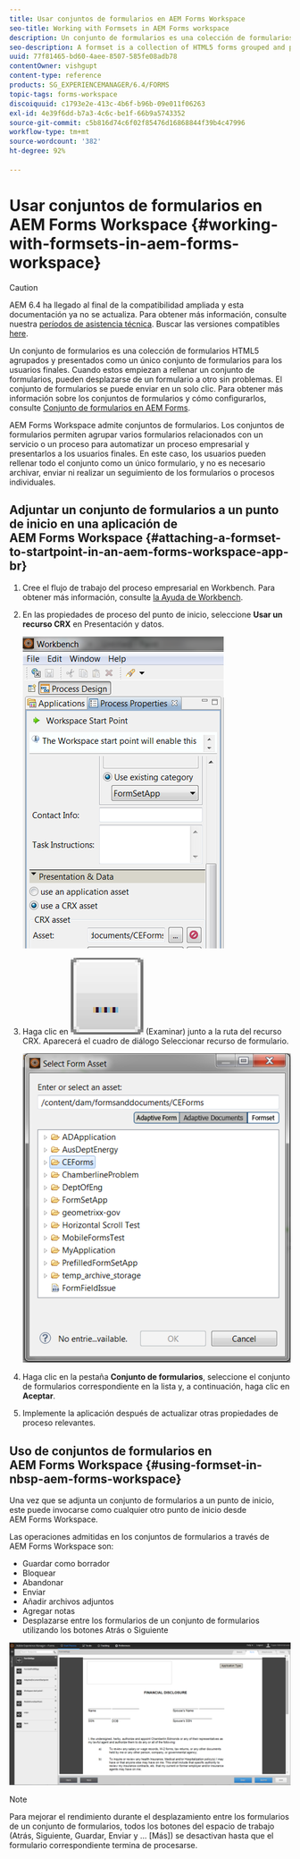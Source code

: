```yaml
---
title: Usar conjuntos de formularios en AEM Forms Workspace
seo-title: Working with Formsets in AEM Forms workspace
description: Un conjunto de formularios es una colección de formularios HTML5 agrupados y presentados como un único conjunto de formularios para los usuarios finales. Aprenda a trabajar con conjuntos de formularios AEM Forms Workspace.
seo-description: A formset is a collection of HTML5 forms grouped and presented as a single set of forms to end users. Learn how you can work with formsets in AEM Forms workspace.
uuid: 77f81465-bd60-4aee-8507-585fe08adb78
contentOwner: vishgupt
content-type: reference
products: SG_EXPERIENCEMANAGER/6.4/FORMS
topic-tags: forms-workspace
discoiquuid: c1793e2e-413c-4b6f-b96b-09e011f06263
exl-id: 4e39f6dd-b7a3-4c6c-be1f-66b9a5743352
source-git-commit: c5b816d74c6f02f85476d16868844f39b4c47996
workflow-type: tm+mt
source-wordcount: '382'
ht-degree: 92%

---
```


# Usar conjuntos de formularios en AEM Forms Workspace {#working-with-formsets-in-aem-forms-workspace}

>[!CAUTION]
>
>AEM 6.4 ha llegado al final de la compatibilidad ampliada y esta documentación ya no se actualiza. Para obtener más información, consulte nuestra [períodos de asistencia técnica](https://helpx.adobe.com/es/support/programs/eol-matrix.html). Buscar las versiones compatibles [here](https://experienceleague.adobe.com/docs/).

Un conjunto de formularios es una colección de formularios HTML5 agrupados y presentados como un único conjunto de formularios para los usuarios finales. Cuando estos empiezan a rellenar un conjunto de formularios, pueden desplazarse de un formulario a otro sin problemas. El conjunto de formularios se puede enviar en un solo clic. Para obtener más información sobre los conjuntos de formularios y cómo configurarlos, consulte [Conjunto de formularios en AEM Forms](/help/forms/using/formset-in-aem-forms.md).

AEM Forms Workspace admite conjuntos de formularios. Los conjuntos de formularios permiten agrupar varios formularios relacionados con un servicio o un proceso para automatizar un proceso empresarial y presentarlos a los usuarios finales. En este caso, los usuarios pueden rellenar todo el conjunto como un único formulario, y no es necesario archivar, enviar ni realizar un seguimiento de los formularios o procesos individuales.

## Adjuntar un conjunto de formularios a un punto de inicio en una aplicación de AEM Forms Workspace {#attaching-a-formset-to-startpoint-in-an-aem-forms-workspace-app-br}

1. Cree el flujo de trabajo del proceso empresarial en Workbench. Para obtener más información, consulte [la Ayuda de Workbench](https://www.adobe.com/go/learn_aemforms_workbench_63).
1. En las propiedades de proceso del punto de inicio, seleccione **Usar un recurso CRX** en Presentación y datos.

   ![1-1](assets/1-1.png)

1. Haga clic en ![Examinar](assets/browse.png) (Examinar) junto a la ruta del recurso CRX. Aparecerá el cuadro de diálogo Seleccionar recurso de formulario.

   ![2](assets/2.png)

1. Haga clic en la pestaña **Conjunto de formularios**, seleccione el conjunto de formularios correspondiente en la lista y, a continuación, haga clic en **Aceptar**.

1. Implemente la aplicación después de actualizar otras propiedades de proceso relevantes.

## Uso de conjuntos de formularios en AEM Forms Workspace {#using-formset-in-nbsp-aem-forms-workspace}

Una vez que se adjunta un conjunto de formularios a un punto de inicio, este puede invocarse como cualquier otro punto de inicio desde AEM Forms Workspace.

Las operaciones admitidas en los conjuntos de formularios a través de AEM Forms Workspace son:

* Guardar como borrador
* Bloquear
* Abandonar
* Enviar
* Añadir archivos adjuntos
* Agregar notas
* Desplazarse entre los formularios de un conjunto de formularios utilizando los botones Atrás o Siguiente

![3-1](assets/3-1.png)

>[!NOTE]
>
>Para mejorar el rendimiento durante el desplazamiento entre los formularios de un conjunto de formularios, todos los botones del espacio de trabajo (Atrás, Siguiente, Guardar, Enviar y ... [Más]) se desactivan hasta que el formulario correspondiente termina de procesarse.
